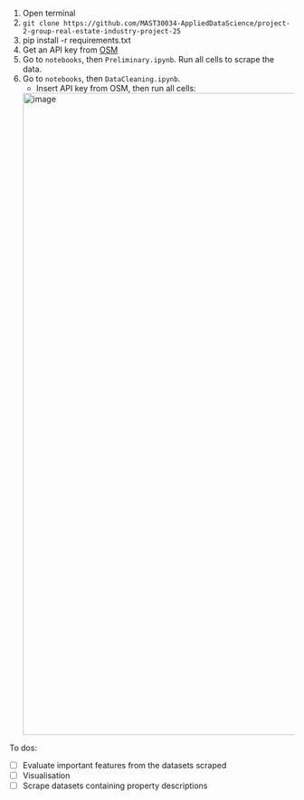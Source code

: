 1. Open terminal
2. `git clone https://github.com/MAST30034-AppliedDataScience/project-2-group-real-estate-industry-project-25`
3. pip install -r requirements.txt
4. Get an API key from [OSM](https://openrouteservice.org/dev/#/login)
5. Go to `notebooks`, then `Preliminary.ipynb`. Run all cells to scrape the data.
6. Go to `notebooks`, then `DataCleaning.ipynb`.
   * Insert API key from OSM, then run all cells:
    <img width="1135" alt="image" src="https://github.com/user-attachments/assets/8e72d4b7-a425-4a18-8ca2-4c70cac67855">



To dos:
- [ ] Evaluate important features from the datasets scraped
- [ ] Visualisation
- [ ] Scrape datasets containing property descriptions

